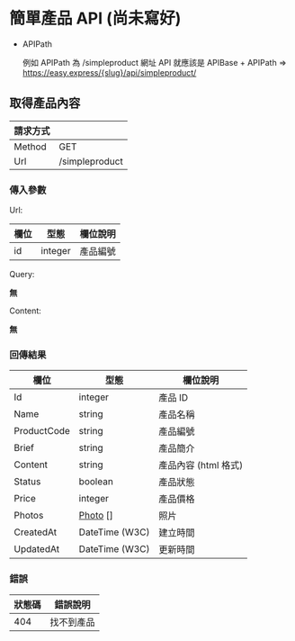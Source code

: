 # 簡單產品 API (尚未寫好)

+ APIPath

  例如 APIPath 為 /simpleproduct 網址 API 就應該是 APIBase + APIPath => https://easy.express/{slug}/api/simpleproduct/

## 取得產品內容

|請求方式||
|--------|-----|
| Method | GET |
| Url    | /simpleproduct |

### 傳入參數

Url:

| 欄位  | 型態 | 欄位說明 |
|-------|------| -------- |
| id  | integer | 產品編號 |


Query:

**無**

Content:

**無**

### 回傳結果
| 欄位  | 型態 | 欄位說明 |
|-------|------|----------|
| Id | integer | 產品 ID |
| Name | string | 產品名稱 |
| ProductCode | string | 產品編號 |
| Brief | string | 產品簡介 |
| Content | string | 產品內容 (html 格式) |
| Status | boolean | 產品狀態 |
| Price | integer | 產品價格 |
| Photos | [Photo](Photo.md) [] | 照片 |
| CreatedAt | DateTime (W3C) | 建立時間 |
| UpdatedAt | DateTime (W3C) | 更新時間 |

### 錯誤
| 狀態碼  | 錯誤說明 |
|---------|----------|
|404| 找不到產品 |
